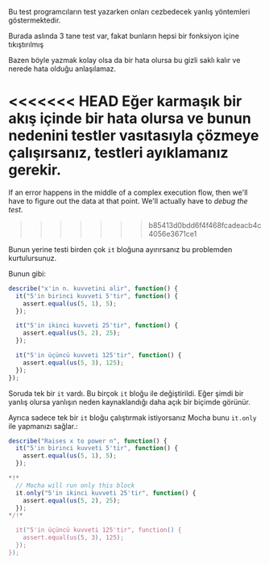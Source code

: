Bu test programcıların test yazarken onları cezbedecek yanlış yöntemleri göstermektedir.

Burada aslında 3 tane test var, fakat bunların hepsi bir fonksiyon içine tıkıştırılmış

Bazen böyle yazmak kolay olsa da bir hata olursa bu gizli saklı kalır ve nerede hata olduğu anlaşılamaz.

<<<<<<< HEAD
Eğer karmaşık bir akış içinde bir hata olursa ve bunun nedenini testler vasıtasıyla çözmeye çalışırsanız, testleri **ayıklamanız** gerekir.
=======
If an error happens in the middle of a complex execution flow, then we'll have to figure out the data at that point. We'll actually have to *debug the test*.
>>>>>>> b85413d0bdd6f4f468fcadeacb4c4056e3671ce1

Bunun yerine testi birden çok `it` bloğuna ayırırsanız bu problemden kurtulursunuz.

Bunun gibi:
```js
describe("x'in n. kuvvetini alir", function() {
  it("5'in birinci kuvveti 5'tir", function() {
    assert.equal(us(5, 1), 5);
  });

  it("5'in ikinci kuvveti 25'tir", function() {
    assert.equal(us(5, 2), 25);
  });

  it("5'in üçüncü kuvveti 125'tir", function() {
    assert.equal(us(5, 3), 125);
  });
});
```

Soruda tek bir `it` vardı. Bu birçok `it` bloğu ile değiştirildi. Eğer şimdi bir yanlış olursa yanlışın neden kaynaklandığı daha açık bir biçimde görünür.

Ayrıca sadece tek bir `it` bloğu çalıştırmak istiyorsanız Mocha bunu `it.only` ile yapmanızı sağlar.:


```js
describe("Raises x to power n", function() {
  it("5'in birinci kuvveti 5'tir", function() {
    assert.equal(us(5, 1), 5);
  });

*!*
  // Mocha will run only this block
  it.only("5'in ikinci kuvveti 25'tir", function() {
    assert.equal(us(5, 2), 25);
  });
*/!*

  it("5'in üçüncü kuvveti 125'tir", function() {
    assert.equal(us(5, 3), 125);
  });
});
```

